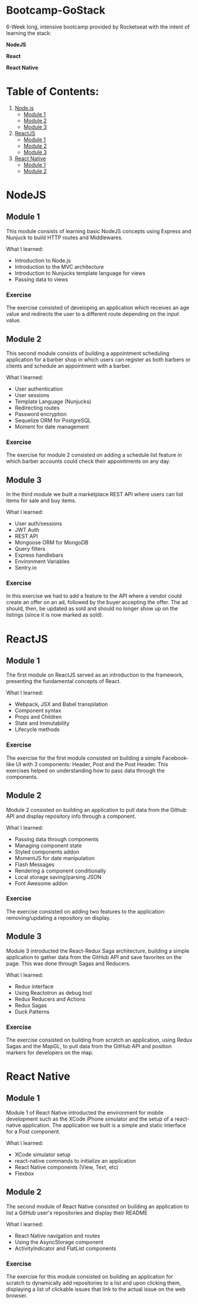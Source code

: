 # Bootcamp-GoStack
6-Week long, intensive bootcamp provided by Rocketseat with the intent of learning the stack:

<strong>NodeJS</strong>

<strong>React</strong>

<strong>React Native</strong>

# Table of Contents:
1. [Node.js](#NodeJS)
   * [Module 1](#Module1)
   * [Module 2](#Module2)
   * [Module 3](#Module3)
2. [ReactJS](#ReactJS)
   * [Module 1](#Module1React)
   * [Module 2](#Module2React)
   * [Module 3](#Module3React)
3. [React Native](#ReactNative)
   * [Module 1](#Module1RN)
   * [Module 2](#Module2RN)
 
      
# NodeJS
## Module 1 <a name="Module1"></a>
This module consists of learning basic NodeJS concepts using Express and Nunjuck to build HTTP routes and Middlewares.

What I learned:
* Introduction to Node.js
* Introduction to the MVC architecture
* Introduction to Nunjucks template language for views
* Passing data to views

### Exercise
The exercise consisted of developing an application which receives an age value and redirects the user to a different route depending on the input value.

## Module 2 <a name="Module2"></a>
This second module consists of building a appointment scheduling application for a barber shop in which users can register as both barbers or clients and schedule an appointment with a barber.

What I learned:
* User authentication
* User sessions
* Template Language (Nunjucks)
* Redirecting routes
* Password encryption
* Sequelize ORM for PostgreSQL
* Moment for date management

### Exercise
The exercise for module 2 consisted on adding a schedule list feature in which barber accounts could check their appointments on any day.

## Module 3 <a name="Module3"></a>
In the third module we built a marketplace REST API where users can list items for sale and buy items.

What I learned:
* User auth/sessions
* JWT Auth
* REST API
* Mongoose ORM for MongoDB
* Query filters
* Express handlebars
* Environment Variables
* Sentry.io

### Exercise 
In this exercise we had to add a feature to the API where a vendor could create an offer on an ad, followed by the buyer accepting the offer. The ad should, then, be updated as sold and should no longer show up on the listings (since it is now marked as sold).

# ReactJS <a name="ReactJS"></a>
## Module 1 <a name="Module1React"></a>
The first module on ReactJS served as an introduction to the framework, presenting the fundamental concepts of React.

What I learned:
* Webpack, JSX and Babel transpilation
* Component syntax
* Props and Children
* State and Immutability
* Lifecycle methods  

### Exercise
The exercise for the first module consisted on building a simple Facebook-like UI with 3 components: Header, Post and the Post Header. This exercises helped on understanding how to pass data through the components.

## Module 2 <a name="Module2React"></a>
Module 2 consisted on building an application to pull data from the Github API and display repository info through a component. 

What I learned:
* Passing data through components
* Managing component state
* Styled components addon
* MomentJS for date manipulation
* Flash Messages
* Rendering a component conditionally
* Local storage saving/parsing JSON
* Font Awesome addon

### Exercise
The exercise consisted on adding two features to the application: removing/updating a repository on display.

## Module 3 <a name="Module3React"></a>
Module 3 introducted the React-Redux Saga architecture, building a simple application to gather data from the GitHub API and save favorites on the page. This was done through Sagas and Reducers.

What I learned:
* Redux interface
* Using Reactotron as debug tool
* Redux Reducers and Actions
* Redux Sagas
* Duck Patterns

### Exercise
The exercise consisted on building from scratch an application, using Redux Sagas and the MapGL, to pull data from the GitHub API and position markers for developers on the map.

# React Native <a name="ReactNative"></a>
## Module 1 <a name="Module1RN"></a>
Module 1 of React Native introducted the environment for mobile development such as the XCode iPhone simulator and the setup of a react-native application. The application we built is a simple and static interface for a Post component.

What I learned:
* XCode simulator setup
* react-native commands to initialize an application
* React Native components (View, Text, etc)
* Flexbox

## Module 2 <a name="Module2RN"></a>
The second module of React Native consisted on building an application to list a GitHub user's repositories and display their README
  
What I learned:
* React Native navigation and routes
* Using the AsyncStorage component
* ActivityIndicator and FlatList components

### Exercise
The exercise for this module consisted on building an application for scratch to dynamically add repositories to a list and upon clicking them, displaying a list of clickable issues that link to the actual issue on the web browser.





